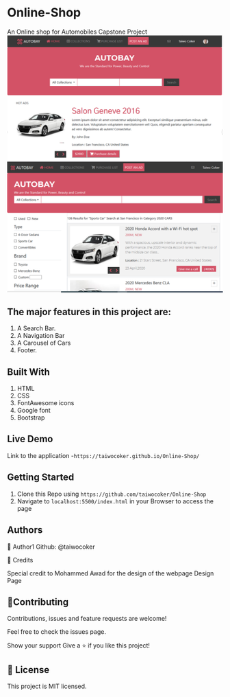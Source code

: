 # Online-Shop
An Online shop for Automobiles
Capstone Project 
![A Snapshot of the AutoBay's page](/images/snapshot.PNG)
![A Snapshot of the Search page](/images/snapshot1.PNG)

## The major features in this project are:

1.  A Search Bar.
2.  A Navigation Bar
3.  A Carousel of Cars
4.  Footer.

## Built With

1. HTML
2. CSS
3. FontAwesome icons
4. Google font
5. Bootstrap

## Live Demo

Link to the application -`https://taiwocoker.github.io/Online-Shop/`

## Getting Started

1. Clone this Repo using `https://github.com/taiwocoker/Online-Shop`
2. Navigate to `localhost:5500/index.html` in your Browser to access the page

## Authors

👤 Author1
   Github: @taiwocoker

🤝 Credits

Special credit to Mohammed Awad for the design of the webpage Design Page

## 🤝Contributing

Contributions, issues and feature requests are welcome!

Feel free to check the issues page.

Show your support
Give a ⭐️ if you like this project!

## 📝 License

This project is MIT licensed.
